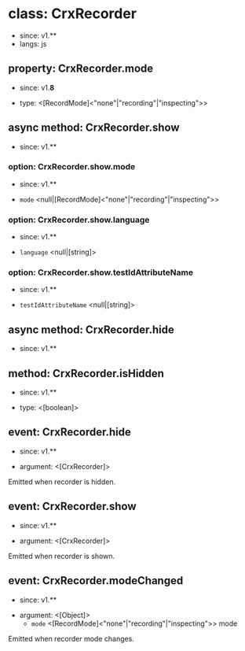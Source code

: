 # class: CrxRecorder
* since: v1.**
* langs: js

## property: CrxRecorder.mode
* since: v1.**8**
- type: <[RecordMode]<"none"|"recording"|"inspecting">>

## async method: CrxRecorder.show
* since: v1.**

### option: CrxRecorder.show.mode
* since: v1.**
- `mode` <null|[RecordMode]<"none"|"recording"|"inspecting">>

### option: CrxRecorder.show.language
* since: v1.**
- `language` <null|[string]>

### option: CrxRecorder.show.testIdAttributeName
* since: v1.**
- `testIdAttributeName` <null|[string]>

## async method: CrxRecorder.hide
* since: v1.**

## method: CrxRecorder.isHidden
* since: v1.**
- type: <[boolean]>

## event: CrxRecorder.hide
* since: v1.**
- argument: <[CrxRecorder]>

Emitted when recorder is hidden.

## event: CrxRecorder.show
* since: v1.**
- argument: <[CrxRecorder]>

Emitted when recorder is shown.

## event: CrxRecorder.modeChanged
* since: v1.**
- argument: <[Object]>
  - `mode` <[RecordMode]<"none"|"recording"|"inspecting">> mode

Emitted when recorder mode changes.
